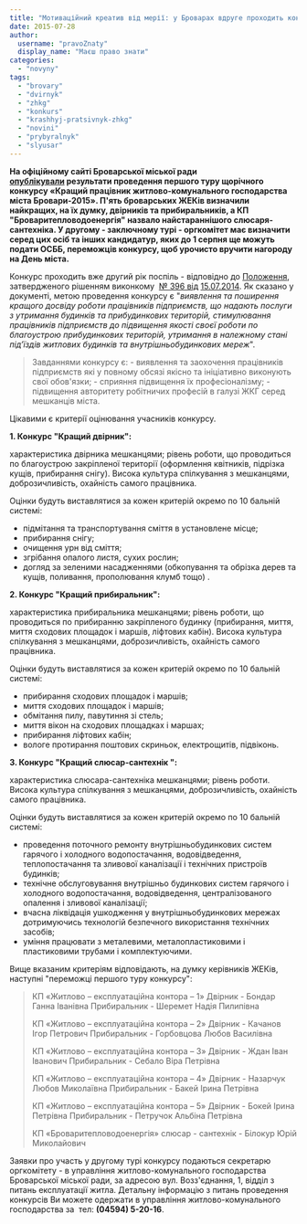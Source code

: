 ```yaml
---
title: "Мотиваційний креатив від мерії: у Броварах вдруге проходить конкурс «Кращий працівник ЖКГ»"
date: 2015-07-28
author: 
  username: "pravoZnaty"
  display_name: "Маєш право знати"
categories: 
  - "novyny"
tags: 
  - "brovary"
  - "dvirnyk"
  - "zhkg"
  - "konkurs"
  - "krashhyj-pratsivnyk-zhkg"
  - "novini"
  - "prybyralnyk"
  - "slyusar"
---
```


**На офіційному сайті Броварської міської ради [опублікували](http://brovary.kiev.ua/rezultati-provedennya-pershogo-turu-shchor%D1%96chnogo-konkursu) результати проведення першого туру щорічного конкурсу «Кращий працівник житлово-комунального господарства міста Бровари-2015». П'ять броварських ЖЕКів визначили найкращих, на їх думку, двірників та прибиральників, а КП "Броваритепловодоенергія" назвало найстараннішого слюсаря-сантехніка. У другому - заключному турі - оргкомітет має визначити серед цих осіб та інших кандидатур, яких до 1 серпня ще можуть подати ОСББ, переможців конкурсу, щоб урочисто вручити нагороду на День міста.**

Конкурс проходить вже другий рік поспіль - відповідно до [Положення](https://onedrive.live.com/view.aspx?resid=72571393D4771099!1906&ithint=file%2c.doc&app=Word&authkey=!ANiEAaEA7KiJUIg), затвердженого рішенням виконкому  [№ 396 від](http://brovary.kiev.ua/r%D1%96shennya-vikonavchogo-kom%D1%96tetu-%E2%84%96-396-v%D1%96d-15072014) [15.07.2014](http://brovary.kiev.ua/r%D1%96shennya-vikonavchogo-kom%D1%96tetu-%E2%84%96-396-v%D1%96d-15072014). Як сказано у документі, метою проведення конкурсу є "_виявлення та поширення кращого досвіду роботи працівників підприємств, що надають послуги з утримання будинків та прибудинкових територій, стимулювання працівників підприємств до підвищення якості своєї роботи по благоустрою прибудинкових територій, утримання в належному стані під’їздів житлових будинків та внутрішньобудинкових мереж_".

> Завданнями конкурсу є: - виявлення та заохочення працівників підприємств які у повному обсязі якісно та ініціативно виконують свої обов'язки; - сприяння підвищення їх професіоналізму; - підвищення авторитету робітничих професій в галузі ЖКГ серед мешканців міста.

Цікавими є критерії оцінювання учасників конкурсу.

**1\. Конкурс "Кращий двірник":**

характеристика двірника мешканцями; рівень роботи, що проводиться по благоустрою закріпленої території (оформлення квітників, підрізка кущів, прибирання снігу). Висока культура спілкування з мешканцями, доброзичливість, охайність самого працівника.

Оцінки будуть виставлятися за кожен критерій окремо по 10 бальній системі:

- підмітання та транспортування сміття в установлене місце;
- прибирання снігу;
- очищення урн від сміття;
- згрібання опалого листя, сухих рослин;
- догляд за зеленими насадженнями (обкопування та обрізка дерев та кущів, поливання, прополювання клумб тощо) .

**2\. Конкурс "Кращий прибиральник":**

характеристика прибиральника мешканцями; рівень роботи, що проводиться по прибиранню закріпленого будинку (прибирання, миття, миття сходових площадок і маршів, ліфтових кабін). Висока культура спілкування з мешканцями, доброзичливість, охайність самого працівника.

Оцінки будуть виставлятися за кожен критерій окремо по 10 бальній системі:

- прибирання сходових площадок і маршів;
- миття сходових площадок і маршів;
- обмітання пилу, павутиння зі стель;
- миття вікон на сходових площадках і маршах;
- прибирання ліфтових кабін;
- вологе протирання поштових скриньок, електрощитів, підвіконь.

**3\. Конкурс "Кращий слюсар-сантехнік ":**

характеристика слюсара-сантехніка мешканцями; рівень роботи. Висока культура спілкування з мешканцями, доброзичливість, охайність самого працівника.

Оцінки будуть виставлятися за кожен критерій окремо по 10 бальній системі:

- проведення поточного ремонту внутрішньобудинкових систем гарячого і холодного водопостачання, водовідведення, теплопостачання та зливової каналізації і технічних пристроїв будинків;
- технічне обслуговування внутрішньо будинкових систем гарячого і холодного водопостачання, водовідведення, централізованого опалення і зливової каналізації;
- вчасна ліквідація ушкодження у внутрішньобудинкових мережах дотримуючись технологій безпечного використання технічних засобів;
- уміння працювати з металевими, металопластиковими і пластиковими трубами і комплектуючими.

Вище вказаним критеріям відповідають, на думку керівників ЖЕКів, наступні "переможці першого туру конкурсу":

> КП «Житлово – експлуатаційна контора – 1» Двірник - Бондар Ганна Іванівна Прибиральник - Шеремет Надія Пилипівна
> 
> КП «Житлово – експлуатаційна контора – 2» Двірник - Качанов Ігор Петрович Прибиральник - Горбовцова Любов Василівна
> 
> КП «Житлово – експлуатаційна контора – 3» Двірник - Ждан Іван Іванович Прибиральник - Себало Віра Петрівна
> 
> КП «Житлово – експлуатаційна контора – 4» Двірник - Назарчук Любов Миколаївна Прибиральник - Бакей Ірина Петрівна
> 
> КП «Житлово – експлуатаційна контора – 5» Двірник - Бокей Ірина Петрівна Прибиральник - Петручок Альбіна Петрівна
> 
> КП «Броваритепловодоенергія» слюсар - сантехнік - Білокур Юрій Миколайович

Заявки про участь у другому турі конкурсу подаються секретарю оргкомітету - в управління житлово-комунального господарства Броварської міської ради, за адресою вул. Возз'єднання, 1, відділ з питань експлуатації житла. Детальну інформацію з питань проведення конкурсів Ви можете одержати в управління житлово-комунального господарства за  тел: **(04594) 5-20-16**.
